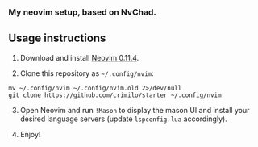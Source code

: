 ### My neovim setup, based on NvChad.

## Usage instructions

1. Download and install [Neovim 0.11.4](
https://github.com/neovim/neovim/releases/tag/v0.11.4).

2. Clone this repository as `~/.config/nvim`:
```
mv ~/.config/nvim ~/.config/nvim.old 2>/dev/null
git clone https://github.com/crimilo/starter ~/.config/nvim
```

3. Open Neovim and run `!Mason` to display the mason UI and install your 
desired language servers (update `lspconfig.lua` accordingly).

4. Enjoy!
